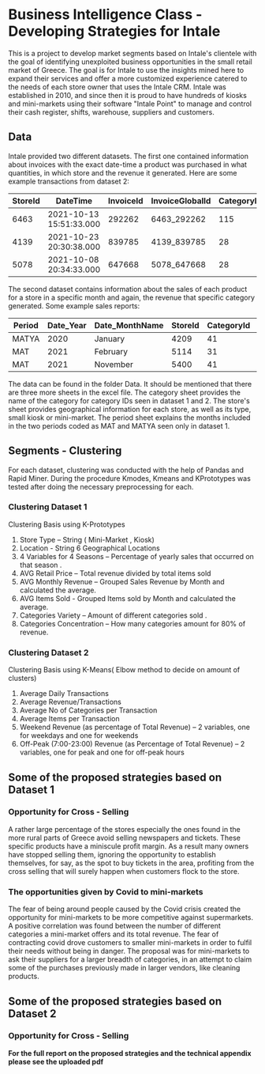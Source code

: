 # Business Intelligence Class - Developing Strategies for Intale

This is a project to develop market segments based on Intale's clientele with the goal of identifying unexploited business opportunities in the small retail market of Greece. The goal is for Intale to use the insights mined here to expand their services and offer a more customized experience catered to the needs of each store owner that uses the Intale CRM. Intale was established in 2010, and since then it is proud to have hundreds of kiosks and mini-markets using their software "Intale Point" to manage and control their cash register, shifts, warehouse, suppliers and customers.

## Data 

Intale provided two different datasets. The first one contained information about invoices with the exact date-time a product was purchased in what quantities, in which store and the revenue it generated. Here are some example transactions from dataset 2:

| StoreId | DateTime                | InvoiceId | InvoiceGlobalId | CategoryId | Quantity | Revenue |
|---------|-------------------------|-----------|-----------------|------------|----------|---------|
| 6463    | 2021-10-13 15:51:33.000 | 292262    | 6463_292262     | 115        | 2        | 4       |
| 4139    | 2021-10-23 20:30:38.000 | 839785    | 4139_839785     | 28         | 1        | 4.6     |
| 5078    | 2021-10-08 20:34:33.000 | 647668    | 5078_647668     | 28         | 1        | 4.6     |

The second dataset contains information about the sales of each product for a store in a specific month and again, the revenue that specific category generated. Some example sales reports:

| Period | Date_Year | Date_MonthName | StoreId | CategoryId | Quantity | Revenue |
|--------|-----------|----------------|---------|------------|----------|---------|
| MATYA  | 2020      | January        | 4209    | 41         | 135      | 132.5   |
| MAT    | 2021      | February       | 5114    | 31         | 13       | 27.1    |
| MAT    | 2021      | November       | 5400    | 41         | 2        | 2       |

The data can be found in the folder Data. It should be mentioned that there are three more sheets in the excel file. The category sheet provides the name of the category for category IDs seen in dataset 1 and 2. The store's sheet provides geographical information for each store, as well as its type, small kiosk or mini-market. The period sheet explains the months included in the two periods coded as MAT and MATYA seen only in dataset 1. 

## Segments - Clustering
For each dataset, clustering was conducted with the help of Pandas and Rapid Miner. During the procedure Kmodes, Kmeans and KPrototypes was tested after doing the necessary preprocessing for each. 



### Clustering Dataset 1 
Clustering Basis using K-Prototypes 

1. Store Type – String ( Mini-Market , Kiosk)
2. Location - String 6 Geographical Locations
3. 4 Variables for 4 Seasons – Percentage of yearly sales that occurred on that season .
4. AVG Retail Price – Total revenue divided by total items sold
5. AVG Monthly Revenue – Grouped Sales Revenue by Month and calculated the average.
6. AVG Items Sold - Grouped Items sold by Month and calculated the average.
7. Categories Variety – Amount of different categories sold .
8. Categories Concentration – How many categories amount for 80% of revenue.




### Clustering Dataset 2

Clustering Basis using K-Means( Elbow method to decide on amount of clusters)

1. Average Daily Transactions
2. Average Revenue/Transactions
3. Average No of Categories per Transaction
4. Average Items per Transaction
5. Weekend Revenue (as percentage of Total Revenue) – 2 variables, one for weekdays and one for weekends
6. Off-Peak (7:00-23:00) Revenue (as Percentage of Total Revenue) – 2 variables, one for peak and one for off-peak hours

## Some of the proposed strategies based on Dataset 1

### Opportunity for Cross - Selling 

A rather large percentage of the stores especially the ones found in the more rural parts of Greece avoid selling newspapers and tickets. These specific products have a miniscule profit margin. As a result many owners have stopped selling them, ignoring the opportunity to establish themselves, for say, as the spot to buy tickets in the area, profiting from the cross selling that will surely happen when customers flock to the store. 

### The opportunities given by Covid to mini-markets

The fear of being around people caused by the Covid crisis created the opportunity for mini-markets to be more competitive against supermarkets. A positive correlation was found between the number of different categories a mini-market offers and its total revenue. The fear of contracting covid drove customers to smaller mini-markets in order to fulfil their needs without being in danger. The proposal was for mini-markets to ask their suppliers for a larger breadth of categories, in an attempt to claim some of the purchases previously made in larger vendors, like cleaning products. 

## Some of the proposed strategies based on Dataset 2

### Opportunity for Cross - Selling 



**For the full report on the proposed strategies and the technical appendix please see the uploaded pdf** 

